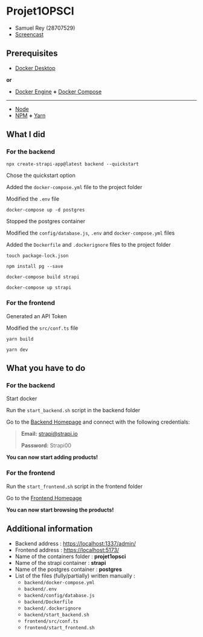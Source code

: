 # Projet1OPSCI
- Samuel Rey (28707529)
- [Screencast](https://youtu.be/hIBlqmifcLo)

## Prerequisites

- [Docker Desktop](https://docs.docker.com/desktop/)

**or**

- [Docker Engine](https://docs.docker.com/engine/) **+** [Docker Compose](https://docs.docker.com/compose/)

***

- [Node](https://nodejs.org/)
- [NPM](https://www.npmjs.com/) **+** [Yarn](https://yarnpkg.com/)

## What I did

### For the backend

```
npx create-strapi-app@latest backend --quickstart
```

Chose the quickstart option

Added the `docker-compose.yml` file to the project folder

Modified the `.env` file

```
docker-compose up -d postgres
```

Stopped the postgres container

Modified the `config/database.js`, `.env` and `docker-compose.yml` files

Added the `Dockerfile` and `.dockerignore` files to the project folder

```
touch package-lock.json
```

```
npm install pg --save
```

```
docker-compose build strapi
```

```
docker-compose up strapi
```

### For the frontend

Generated an API Token

Modified the `src/conf.ts` file

```
yarn build
```

```
yarn dev
```

## What you have to do

### For the backend

Start docker

Run the `start_backend.sh` script in the backend folder

Go to the [Backend Homepage](https://localhost:1337/admin/) and connect with the following credentials:

> **Email:** strapi@strapi.io
>
> **Password:** Strapi00

**You can now start adding products!**

### For the frontend

Run the `start_frontend.sh` script in the frontend folder

Go to the [Frontend Homepage](https://localhost:5173/)

**You can now start browsing the products!**

## Additional information

- Backend address : [https://localhost:1337/admin/](https://localhost:1337/admin/)
- Frontend address : [https://localhost:5173/](https://localhost:5173/)
- Name of the containers folder : **projet1opsci**
- Name of the strapi container : **strapi**
- Name of the postgres container : **postgres**
- List of the files (fully/partially) written manually :
    - `backend/docker-compose.yml`
    - `backend/.env`
    - `backend/config/database.js`
    - `backend/Dockerfile`
    - `backend/.dockerignore`
    - `backend/start_backend.sh`
    - `frontend/src/conf.ts`
    - `frontend/start_frontend.sh`
